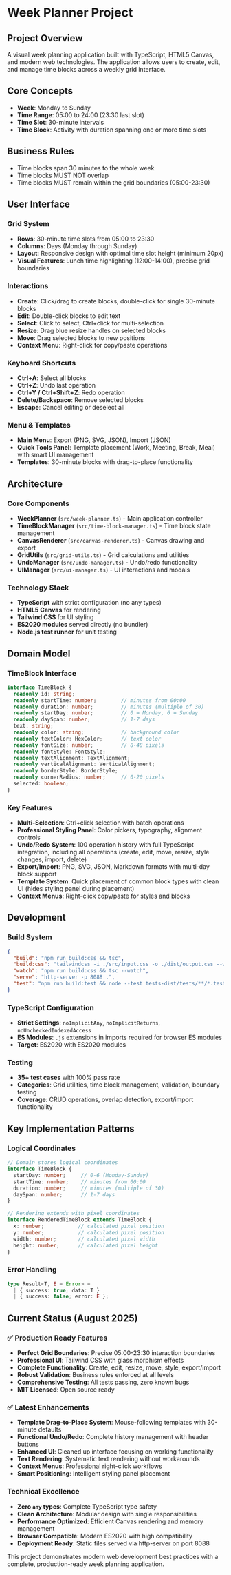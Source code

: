 # Week Planner Project

## Project Overview
A visual week planning application built with TypeScript, HTML5 Canvas, and modern web technologies. The application allows users to create, edit, and manage time blocks across a weekly grid interface.

## Core Concepts
- **Week**: Monday to Sunday
- **Time Range**: 05:00 to 24:00 (23:30 last slot)
- **Time Slot**: 30-minute intervals
- **Time Block**: Activity with duration spanning one or more time slots

## Business Rules
- Time blocks span 30 minutes to the whole week
- Time blocks MUST NOT overlap
- Time blocks MUST remain within the grid boundaries (05:00-23:30)

## User Interface

### Grid System
- **Rows**: 30-minute time slots from 05:00 to 23:30
- **Columns**: Days (Monday through Sunday)
- **Layout**: Responsive design with optimal time slot height (minimum 20px)
- **Visual Features**: Lunch time highlighting (12:00-14:00), precise grid boundaries

### Interactions
- **Create**: Click/drag to create blocks, double-click for single 30-minute blocks
- **Edit**: Double-click blocks to edit text
- **Select**: Click to select, Ctrl+click for multi-selection
- **Resize**: Drag blue resize handles on selected blocks
- **Move**: Drag selected blocks to new positions
- **Context Menu**: Right-click for copy/paste operations

### Keyboard Shortcuts
- **Ctrl+A**: Select all blocks
- **Ctrl+Z**: Undo last operation
- **Ctrl+Y / Ctrl+Shift+Z**: Redo operation
- **Delete/Backspace**: Remove selected blocks
- **Escape**: Cancel editing or deselect all

### Menu & Templates
- **Main Menu**: Export (PNG, SVG, JSON), Import (JSON)
- **Quick Tools Panel**: Template placement (Work, Meeting, Break, Meal) with smart UI management
- **Templates**: 30-minute blocks with drag-to-place functionality

## Architecture

### Core Components
- **WeekPlanner** (`src/week-planner.ts`) - Main application controller
- **TimeBlockManager** (`src/time-block-manager.ts`) - Time block state management
- **CanvasRenderer** (`src/canvas-renderer.ts`) - Canvas drawing and export
- **GridUtils** (`src/grid-utils.ts`) - Grid calculations and utilities
- **UndoManager** (`src/undo-manager.ts`) - Undo/redo functionality
- **UIManager** (`src/ui-manager.ts`) - UI interactions and modals

### Technology Stack
- **TypeScript** with strict configuration (no any types)
- **HTML5 Canvas** for rendering
- **Tailwind CSS** for UI styling
- **ES2020 modules** served directly (no bundler)
- **Node.js test runner** for unit testing

## Domain Model

### TimeBlock Interface
```typescript
interface TimeBlock {
  readonly id: string;
  readonly startTime: number;        // minutes from 00:00
  readonly duration: number;         // minutes (multiple of 30)
  readonly startDay: number;         // 0 = Monday, 6 = Sunday
  readonly daySpan: number;          // 1-7 days
  text: string;
  readonly color: string;            // background color
  readonly textColor: HexColor;      // text color
  readonly fontSize: number;         // 8-48 pixels
  readonly fontStyle: FontStyle;
  readonly textAlignment: TextAlignment;
  readonly verticalAlignment: VerticalAlignment;
  readonly borderStyle: BorderStyle;
  readonly cornerRadius: number;     // 0-20 pixels
  selected: boolean;
}
```

### Key Features
- **Multi-Selection**: Ctrl+click selection with batch operations
- **Professional Styling Panel**: Color pickers, typography, alignment controls
- **Undo/Redo System**: 100 operation history with full TypeScript integration, including all operations (create, edit, move, resize, style changes, import, delete)
- **Export/Import**: PNG, SVG, JSON, Markdown formats with multi-day block support
- **Template System**: Quick placement of common block types with clean UI (hides styling panel during placement)
- **Context Menus**: Right-click copy/paste for styles and blocks

## Development

### Build System
```json
{
  "build": "npm run build:css && tsc",
  "build:css": "tailwindcss -i ./src/input.css -o ./dist/output.css --watch=false",
  "watch": "npm run build:css && tsc --watch",
  "serve": "http-server -p 8088 .",
  "test": "npm run build:test && node --test tests-dist/tests/**/*.test.js"
}
```

### TypeScript Configuration
- **Strict Settings**: `noImplicitAny`, `noImplicitReturns`, `noUncheckedIndexedAccess`
- **ES Modules**: `.js` extensions in imports required for browser ES modules
- **Target**: ES2020 with ES2020 modules

### Testing
- **35+ test cases** with 100% pass rate
- **Categories**: Grid utilities, time block management, validation, boundary testing
- **Coverage**: CRUD operations, overlap detection, export/import functionality

## Key Implementation Patterns

### Logical Coordinates
```typescript
// Domain stores logical coordinates
interface TimeBlock {
  startDay: number;     // 0-6 (Monday-Sunday)
  startTime: number;    // minutes from 00:00
  duration: number;     // minutes (multiple of 30)
  daySpan: number;      // 1-7 days
}

// Rendering extends with pixel coordinates
interface RenderedTimeBlock extends TimeBlock {
  x: number;           // calculated pixel position
  y: number;           // calculated pixel position
  width: number;       // calculated pixel width
  height: number;      // calculated pixel height
}
```

### Error Handling
```typescript
type Result<T, E = Error> = 
  | { success: true; data: T }
  | { success: false; error: E };
```

## Current Status (August 2025)

### ✅ Production Ready Features
- **Perfect Grid Boundaries**: Precise 05:00-23:30 interaction boundaries
- **Professional UI**: Tailwind CSS with glass morphism effects
- **Complete Functionality**: Create, edit, resize, move, style, export/import
- **Robust Validation**: Business rules enforced at all levels
- **Comprehensive Testing**: All tests passing, zero known bugs
- **MIT Licensed**: Open source ready

### ✅ Latest Enhancements
- **Template Drag-to-Place System**: Mouse-following templates with 30-minute defaults
- **Functional Undo/Redo**: Complete history management with header buttons
- **Enhanced UI**: Cleaned up interface focusing on working functionality
- **Text Rendering**: Systematic text rendering without workarounds
- **Context Menus**: Professional right-click workflows
- **Smart Positioning**: Intelligent styling panel placement

### Technical Excellence
- **Zero `any` types**: Complete TypeScript type safety
- **Clean Architecture**: Modular design with single responsibilities
- **Performance Optimized**: Efficient Canvas rendering and memory management
- **Browser Compatible**: Modern ES2020 with high compatibility
- **Deployment Ready**: Static files served via http-server on port 8088

This project demonstrates modern web development best practices with a complete, production-ready week planning application.